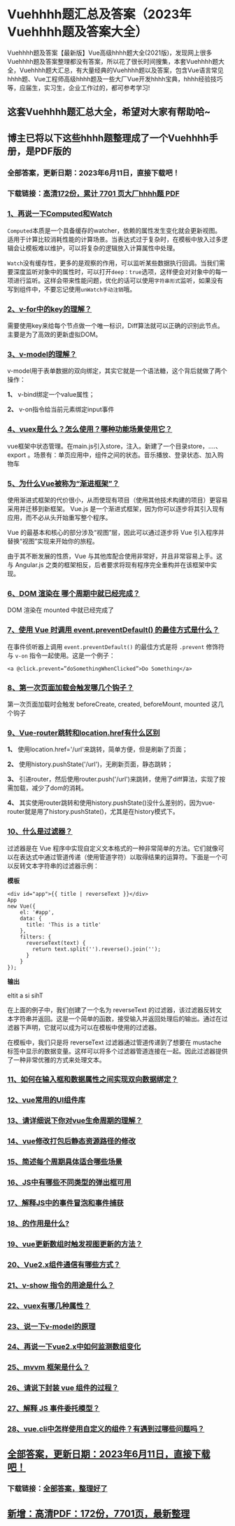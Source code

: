 # Vuehhhh题汇总及答案（2023年Vuehhhh题及答案大全）

Vuehhhh题及答案【最新版】Vue高级hhhh题大全(2021版)，发现网上很多Vuehhhh题及答案整理都没有答案，所以花了很长时间搜集，本套Vuehhhh题大全，Vuehhhh题大汇总，有大量经典的Vuehhhh题以及答案，包含Vue语言常见hhhh题、Vue工程师高级hhhh题及一些大厂Vue开发hhhh宝典，hhhh经验技巧等，应届生，实习生，企业工作过的，都可参考学习!

## 这套Vuehhhh题汇总大全，希望对大家有帮助哈~ 

## 博主已将以下这些hhhh题整理成了一个Vuehhhh手册，是PDF版的


### 全部答案，更新日期：2023年6月11日，直接下载吧！
### 下载链接：[高清172份，累计 7701 页大厂hhhh题  PDF](https://gitee.com/souyunku/DevBooks/blob/master/docs/index.md)


### [1、再说一下Computed和Watch](https://gitee.com/souyunku/NewDevBooks/blob/master/docs/Vue/Vuehhhh题汇总及答案（2021年Vuehhhh题及答案大全）.md#1再说一下computed和watch)  


`Computed`本质是一个具备缓存的watcher，依赖的属性发生变化就会更新视图。 适用于计算比较消耗性能的计算场景。当表达式过于复杂时，在模板中放入过多逻辑会让模板难以维护，可以将复杂的逻辑放入计算属性中处理。

`Watch`没有缓存性，更多的是观察的作用，可以监听某些数据执行回调。当我们需要深度监听对象中的属性时，可以打开`deep：true`选项，这样便会对对象中的每一项进行监听。这样会带来性能问题，优化的话可以使用`字符串形式`监听，如果没有写到组件中，不要忘记使用`unWatch手动注销`哦。


### [2、v-for中的key的理解？](https://gitee.com/souyunku/NewDevBooks/blob/master/docs/Vue/Vuehhhh题汇总及答案（2021年Vuehhhh题及答案大全）.md#2v-for中的key的理解)  


需要使用key来给每个节点做一个唯一标识，Diff算法就可以正确的识别此节点。主要是为了高效的更新虚拟DOM。


### [3、v-model的理解？](https://gitee.com/souyunku/NewDevBooks/blob/master/docs/Vue/Vuehhhh题汇总及答案（2021年Vuehhhh题及答案大全）.md#3v-model的理解)  


v-model用于表单数据的双向绑定，其实它就是一个语法糖，这个背后就做了两个操作：

**1、** v-bind绑定一个value属性；

**2、** v-on指令给当前元素绑定input事件


### [4、vuex是什么？怎么使用？哪种功能场景使用它？](https://gitee.com/souyunku/NewDevBooks/blob/master/docs/Vue/Vuehhhh题汇总及答案（2021年Vuehhhh题及答案大全）.md#4vuex是什么怎么使用哪种功能场景使用它)  


vue框架中状态管理。在main.js引入store，注入。新建了一个目录store，….、export 。场景有：单页应用中，组件之间的状态。音乐播放、登录状态、加入购物车


### [5、为什么Vue被称为“渐进框架”？](https://gitee.com/souyunku/NewDevBooks/blob/master/docs/Vue/Vuehhhh题汇总及答案（2021年Vuehhhh题及答案大全）.md#5为什么vue被称为“渐进框架)  


使用渐进式框架的代价很小，从而使现有项目（使用其他技术构建的项目）更容易采用并迁移到新框架。 Vue.js 是一个渐进式框架，因为你可以逐步将其引入现有应用，而不必从头开始重写整个程序。

Vue 的最基本和核心的部分涉及“视图”层，因此可以通过逐步将 Vue 引入程序并替换“视图”实现来开始你的旅程。

由于其不断发展的性质，Vue 与其他库配合使用非常好，并且非常容易上手。这与 Angular.js 之类的框架相反，后者要求将现有程序完全重构并在该框架中实现。


### [6、DOM 渲染在 哪个周期中就已经完成？](https://gitee.com/souyunku/NewDevBooks/blob/master/docs/Vue/Vuehhhh题汇总及答案（2021年Vuehhhh题及答案大全）.md#6dom-渲染在-哪个周期中就已经完成)  


DOM 渲染在 mounted 中就已经完成了


### [7、使用 Vue 时调用 event.preventDefault() 的最佳方式是什么？](https://gitee.com/souyunku/NewDevBooks/blob/master/docs/Vue/Vuehhhh题汇总及答案（2021年Vuehhhh题及答案大全）.md#7使用-vue-时调用-eventpreventdefault-的最佳方式是什么)  


在事件侦听器上调用 `event.preventDefault()` 的最佳方式是将 `.prevent` 修饰符与 `v-on` 指令一起使用。这是一个例子：

```
<a @click.prevent=”doSomethingWhenClicked”>Do Something</a>
```


### [8、第一次页面加载会触发哪几个钩子？](https://gitee.com/souyunku/NewDevBooks/blob/master/docs/Vue/Vuehhhh题汇总及答案（2021年Vuehhhh题及答案大全）.md#8第一次页面加载会触发哪几个钩子)  


第一次页面加载时会触发 beforeCreate, created, beforeMount, mounted 这几个钩子


### [9、Vue-router跳转和location.href有什么区别](https://gitee.com/souyunku/NewDevBooks/blob/master/docs/Vue/Vuehhhh题汇总及答案（2021年Vuehhhh题及答案大全）.md#9vue-router跳转和locationhref有什么区别)  


**1、** 使用location.href='/url'来跳转，简单方便，但是刷新了页面；

**2、** 使用history.pushState('/url')，无刷新页面，静态跳转；

**3、** 引进router，然后使用router.push('/url')来跳转，使用了diff算法，实现了按需加载，减少了dom的消耗。

**4、** 其实使用router跳转和使用history.pushState()没什么差别的，因为vue-router就是用了history.pushState()，尤其是在history模式下。


### [10、什么是过滤器？](https://gitee.com/souyunku/NewDevBooks/blob/master/docs/Vue/Vuehhhh题汇总及答案（2021年Vuehhhh题及答案大全）.md#10什么是过滤器)  


过滤器是在 Vue 程序中实现自定义文本格式的一种非常简单的方法。它们就像可以在表达式中通过管道传递（使用管道字符）以取得结果的运算符。下面是一个可以反转文本字符串的过滤器示例：

**模板**

```
<div id="app">{{ title | reverseText }}</div>
App
new Vue({
    el: '#app',
    data: {
      title: 'This is a title'
    },
    filters: {
      reverseText(text) {
        return text.split('').reverse().join('');
      }
    }
});
```

**输出**

eltit a si sihT

在上面的例子中，我们创建了一个名为 reverseText 的过滤器，该过滤器反转文本字符串并返回。这是一个简单的函数，接受输入并返回处理后的输出。通过在过滤器下声明，它就可以成为可以在模板中使用的过滤器。

在模板中，我们只是将 reverseText 过滤器通过管道传递到了想要在 mustache 标签中显示的数据变量。这样可以将多个过滤器管道连接在一起。因此过滤器提供了一种非常优雅的方式来处理文本。


### [11、如何在输入框和数据属性之间实现双向数据绑定？](https://gitee.com/souyunku/NewDevBooks/blob/master/docs/Vue/Vuehhhh题汇总及答案（2021年Vuehhhh题及答案大全）.md#11如何在输入框和数据属性之间实现双向数据绑定)  

### [12、vue常用的UI组件库](https://gitee.com/souyunku/NewDevBooks/blob/master/docs/Vue/Vuehhhh题汇总及答案（2021年Vuehhhh题及答案大全）.md#12vue常用的ui组件库)  

### [13、请详细说下你对vue生命周期的理解？](https://gitee.com/souyunku/NewDevBooks/blob/master/docs/Vue/Vuehhhh题汇总及答案（2021年Vuehhhh题及答案大全）.md#13请详细说下你对vue生命周期的理解)  

### [14、vue修改打包后静态资源路径的修改](https://gitee.com/souyunku/NewDevBooks/blob/master/docs/Vue/Vuehhhh题汇总及答案（2021年Vuehhhh题及答案大全）.md#14vue修改打包后静态资源路径的修改)  

### [15、简述每个周期具体适合哪些场景](https://gitee.com/souyunku/NewDevBooks/blob/master/docs/Vue/Vuehhhh题汇总及答案（2021年Vuehhhh题及答案大全）.md#15简述每个周期具体适合哪些场景)  

### [16、JS中有哪些不同类型的弹出框可用](https://gitee.com/souyunku/NewDevBooks/blob/master/docs/Vue/Vuehhhh题汇总及答案（2021年Vuehhhh题及答案大全）.md#16js中有哪些不同类型的弹出框可用)  

### [17、解释JS中的事件冒泡和事件捕获](https://gitee.com/souyunku/NewDevBooks/blob/master/docs/Vue/Vuehhhh题汇总及答案（2021年Vuehhhh题及答案大全）.md#17解释js中的事件冒泡和事件捕获)  

### [18、的作用是什么?](https://gitee.com/souyunku/NewDevBooks/blob/master/docs/Vue/Vuehhhh题汇总及答案（2021年Vuehhhh题及答案大全）.md#18的作用是什么)  

### [19、vue更新数组时触发视图更新的方法？](https://gitee.com/souyunku/NewDevBooks/blob/master/docs/Vue/Vuehhhh题汇总及答案（2021年Vuehhhh题及答案大全）.md#19vue更新数组时触发视图更新的方法)  

### [20、Vue2.x组件通信有哪些方式？](https://gitee.com/souyunku/NewDevBooks/blob/master/docs/Vue/Vuehhhh题汇总及答案（2021年Vuehhhh题及答案大全）.md#20vue2x组件通信有哪些方式)  

### [21、v-show 指令的用途是什么？](https://gitee.com/souyunku/NewDevBooks/blob/master/docs/Vue/Vuehhhh题汇总及答案（2021年Vuehhhh题及答案大全）.md#21v-show-指令的用途是什么)  

### [22、vuex有哪几种属性？](https://gitee.com/souyunku/NewDevBooks/blob/master/docs/Vue/Vuehhhh题汇总及答案（2021年Vuehhhh题及答案大全）.md#22vuex有哪几种属性)  

### [23、说一下v-model的原理](https://gitee.com/souyunku/NewDevBooks/blob/master/docs/Vue/Vuehhhh题汇总及答案（2021年Vuehhhh题及答案大全）.md#23说一下v-model的原理)  

### [24、再说一下vue2.x中如何监测数组变化](https://gitee.com/souyunku/NewDevBooks/blob/master/docs/Vue/Vuehhhh题汇总及答案（2021年Vuehhhh题及答案大全）.md#24再说一下vue2x中如何监测数组变化)  

### [25、mvvm 框架是什么？](https://gitee.com/souyunku/NewDevBooks/blob/master/docs/Vue/Vuehhhh题汇总及答案（2021年Vuehhhh题及答案大全）.md#25mvvm-框架是什么)  

### [26、请说下封装 vue 组件的过程？](https://gitee.com/souyunku/NewDevBooks/blob/master/docs/Vue/Vuehhhh题汇总及答案（2021年Vuehhhh题及答案大全）.md#26请说下封装-vue-组件的过程)  

### [27、解释 JS 事件委托模型？](https://gitee.com/souyunku/NewDevBooks/blob/master/docs/Vue/Vuehhhh题汇总及答案（2021年Vuehhhh题及答案大全）.md#27解释-js-事件委托模型)  

### [28、vue.cli中怎样使用自定义的组件？有遇到过哪些问题吗？](https://gitee.com/souyunku/NewDevBooks/blob/master/docs/Vue/Vuehhhh题汇总及答案（2021年Vuehhhh题及答案大全）.md#28vuecli中怎样使用自定义的组件有遇到过哪些问题吗)  






## [全部答案，更新日期：2023年6月11日，直接下载吧！](https://gitee.com/souyunku/DevBooks/blob/master/docs/daan.md)

### 下载链接：[全部答案，整理好了](https://gitee.com/souyunku/NewDevBooks/blob/master/docs/daan.md)




## [新增：高清PDF：172份，7701页，最新整理](https://gitee.com/souyunku/DevBooks/blob/master/docs/daan.md)
